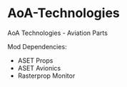 # AoA-Technologies
AoA Technologies - Aviation Parts

Mod Dependencies:
- ASET Props
- ASET Avionics
- Rasterprop Monitor

